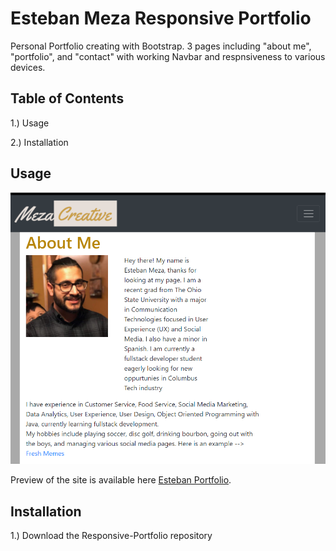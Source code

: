 # Esteban Meza Responsive Portfolio
Personal Portfolio creating with Bootstrap. 3 pages including  "about me", "portfolio", and "contact" with working Navbar and respnsiveness to various devices.

## Table of Contents

1.) Usage

2.) Installation

## Usage


![Portfolio Image](https://github.com/MezaCreative/Responsive-Portfolio/blob/main/assets/Screenshot.png)

Preview of the site is available here [Esteban Portfolio](https://mezacreative.github.io/Responsive-Portfolio/).


## Installation

1.) Download the Responsive-Portfolio repository


